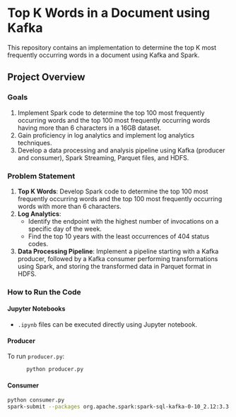 # Top K Words in a Document using Kafka

This repository contains an implementation to determine the top K most frequently occurring words in a document using Kafka and Spark.

## Project Overview

### Goals
1. Implement Spark code to determine the top 100 most frequently occurring words and the top 100 most frequently occurring words having more than 6 characters in a 16GB dataset.
2. Gain proficiency in log analytics and implement log analytics techniques.
3. Develop a data processing and analysis pipeline using Kafka (producer and consumer), Spark Streaming, Parquet files, and HDFS.

### Problem Statement
1. **Top K Words**: Develop Spark code to determine the top 100 most frequently occurring words and the top 100 most frequently occurring words with more than 6 characters.
2. **Log Analytics**: 
   - Identify the endpoint with the highest number of invocations on a specific day of the week.
   - Find the top 10 years with the least occurrences of 404 status codes.
3. **Data Processing Pipeline**: Implement a pipeline starting with a Kafka producer, followed by a Kafka consumer performing transformations using Spark, and storing the transformed data in Parquet format in HDFS.

### How to Run the Code

#### Jupyter Notebooks
- `.ipynb` files can be executed directly using Jupyter notebook.

#### Producer
To run `producer.py`:
```bash
      python producer.py
```

#### Consumer
```bash
python consumer.py
spark-submit --packages org.apache.spark:spark-sql-kafka-0-10_2.12:3.3.2 {PATH_TO_YOUR_FILE}
```









